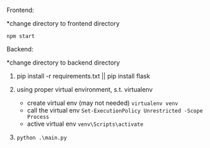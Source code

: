 Frontend:

*change directory to frontend directory
        
    npm start

Backend: 

*change directory to backend directory

1. pip install -r requirements.txt || pip install flask

2. using proper virtual environment, s.t. virtualenv
    - create virtual env (may not needed)
                `virtualenv venv`
    - call the virtual env 
                `Set-ExecutionPolicy Unrestricted -Scope Process`
    - active virtual env
                `venv\Scripts\activate`

3.     python .\main.py
